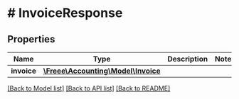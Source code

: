 # # InvoiceResponse

## Properties

Name | Type | Description | Notes
------------ | ------------- | ------------- | -------------
**invoice** | [**\Freee\Accounting\Model\Invoice**](Invoice.md) |  |

[[Back to Model list]](../../README.md#models) [[Back to API list]](../../README.md#endpoints) [[Back to README]](../../README.md)
